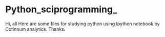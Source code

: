 # Python_sciprogramming_
Hi, all
Here are some files for studying python using Ipython notebook by Cotinnum analytics.
Thanks.
